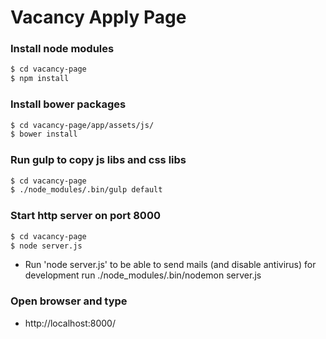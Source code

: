 # Vacancy Apply Page

### Install node modules

```sh
$ cd vacancy-page
$ npm install
```

### Install bower packages

```sh
$ cd vacancy-page/app/assets/js/
$ bower install
```

### Run gulp to copy js libs and css libs
```sh
$ cd vacancy-page
$ ./node_modules/.bin/gulp default
```

### Start http server on port 8000
```sh
$ cd vacancy-page
$ node server.js
```

* Run 'node server.js' to be able to send mails (and disable antivirus) for development run ./node_modules/.bin/nodemon server.js

### Open browser and type

* http://localhost:8000/